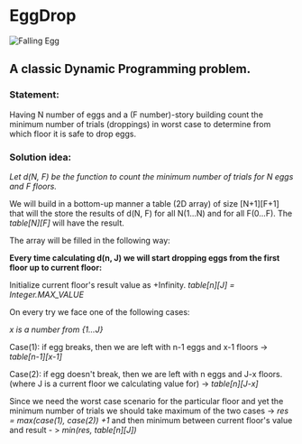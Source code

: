 # EggDrop

![Falling Egg](https://encrypted-tbn0.gstatic.com/images?q=tbn:ANd9GcRfrVBP8939KjAJHOCF1dMo_1mWUme6UNJXdo7uflAZdjiz0yl7&s)

## A classic Dynamic Programming problem.

### Statement:

Having N number of eggs and a (F number)-story building count the minimum number of trials (droppings) in worst case to determine from which floor it is safe to drop eggs.

### Solution idea:

*Let d(N, F) be the function to count the minimum number of trials for N eggs and F floors.*

We will build in a bottom-up manner a table (2D array) of size [N+1][F+1] that will the store the results of d(N, F) for all N(1...N) and for all F(0...F). The *table[N][F]* will have the result.

The array will be filled in the following way:


**Every time calculating d(n, J) we will start dropping eggs from the first floor up to current floor:**

Initialize current floor's result value as +Infinity. *table[n][J] = Integer.MAX_VALUE*

On every try we face one of the following cases:

*x is a number from {1...J}*

Case(1): if egg breaks, then we are left with n-1 eggs and x-1 floors -> *table[n-1][x-1]*

Case(2): if egg doesn't break, then we are left with n eggs and J-x floors. (where J is a current floor we calculating value for) -> *table[n][J-x]*

Since we need the worst case scenario for the particular floor and yet the minimum number of trials we should take maximum of the two cases -> *res = max(case(1), case(2)) +1* and then minimum between current floor's value and result - > *min(res, table[n][J])*

